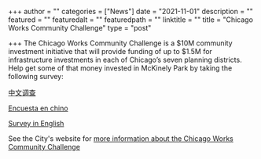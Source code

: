 +++
author = ""
categories = ["News"]
date = "2021-11-01"
description = ""
featured = ""
featuredalt = ""
featuredpath = ""
linktitle = ""
title = "Chicago Works Community Challenge"
type = "post"

+++ 
The Chicago Works Community Challenge is a $10M community investment initiative that will provide funding of up to $1.5M for infrastructure investments in each of Chicago’s seven planning districts. Help get some of that money invested in McKinely Park by taking the following survey:

[中文调查 ](https://www.surveymonkey.com/r/XZBM5XD?lang=zh-tw)

[Encuesta en chino ](https://www.surveymonkey.com/r/XZBM5XD?lang=es)

[Survey in English ](https://www.surveymonkey.com/r/XZBM5XD)

See the City's website for [more information about the Chicago Works Community Challenge](https://www.chicago.gov/city/en/sites/chicago-works-community-challenge/home.html)






